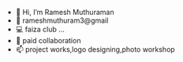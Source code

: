 - 👋 Hi, I’m Ramesh Muthuraman
- 💌 rameshmuthuram3@gmail
- 💻 faiza club ...
- 🎯 paid collaboration 
- 📫 project works,logo designing,photo workshop

<!---
Therameh003/Therameh003 is a ✨ special ✨ repository because its `README.md` (this file) appears on your GitHub profile.
You can click the Preview link to take a look at your changes.
--->
